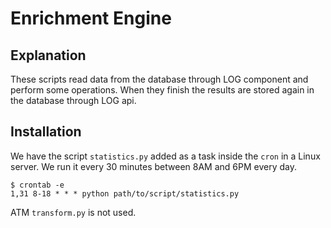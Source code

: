 # Enrichment Engine

## Explanation
These scripts read data from the database through LOG component and perform some operations. When they finish the results are stored again in the database through LOG api.

## Installation
We have the script `statistics.py` added as a task inside the `cron` in a Linux server. We run it every 30 minutes between 8AM and 6PM every day. 
```
$ crontab -e
1,31 8-18 * * * python path/to/script/statistics.py
```

ATM `transform.py` is not used.
